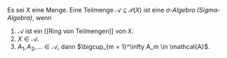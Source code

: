 Es sei $X$ eine Menge. Eine Teilmenge $\mathcal{A} \subseteq \mathcal{P}(X)$ ist eine *$\sigma$-Algebra (Sigma-Algebra)*, wenn

1. $\mathcal{A}$ ist ein [[Ring von Teilmengen]] von $X$.
2. $X \in \mathcal{A}$.
3. $A_1, A_2, \dots \in \mathcal{A}$, dann $\bigcup_{m = 1}^\infty A_m \in \mathcal{A}$.